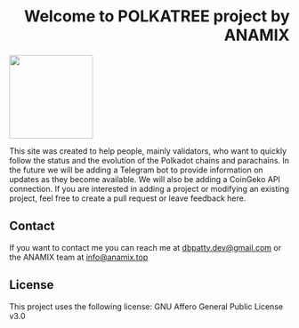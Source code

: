  <h1 align="right">Welcome to POLKATREE project by ANAMIX</h1>
<img src=https://anamix.top/logo/logo-polkadot.svg" height="150px" /> 
<p align="left">This site was created to help people, mainly validators, who want to quickly follow the status and the evolution of the Polkadot chains and parachains.
In the future we will be adding a Telegram bot to provide information on updates
 as they become available. We will also be adding a CoinGeko API connection. If you are interested in adding a project or modifying an existing project, feel free to create a pull request or leave feedback here.
</p>
 
 
 
 
 
 
 ## Contact

If you want to contact me you can reach me at <dbpatty.dev@gmail.com> or the ANAMIX team at  <info@anamix.top>

## License

This project uses the following license: GNU Affero General Public License v3.0
 
